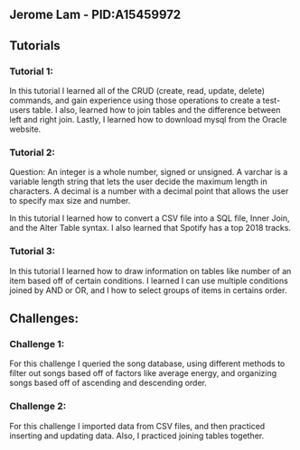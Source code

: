 ## Jerome Lam - PID:A15459972

## Tutorials
### Tutorial 1: 
In this tutorial I learned all of the CRUD (create, read, update, delete) commands, and gain experience using those operations to create a test-users table. I also, learned how to join tables and the difference between left and right join. Lastly, I learned how to download mysql from the Oracle website.

### Tutorial 2:
Question: An integer is a whole number, signed or unsigned. A varchar is a variable length string that lets the user decide the maximum length in characters. A decimal is a number with a decimal point that allows the user to specify max size and number.

In this tutorial I learned how to convert a CSV file into a SQL file, Inner Join, and the Alter Table syntax. I also learned that Spotify has a top 2018 tracks.

### Tutorial 3:
In this tutorial I learned how to draw information on tables like number of an item based off of certain conditions. I learned I can use multiple conditions joined by AND or OR, and I how to select groups of items in certains order. 

## Challenges:
### Challenge 1:
For this challenge I queried the song database, using different methods to filter out songs based off of factors like average energy, and organizing songs based off of ascending and descending order. 

### Challenge 2:
For this challenge I imported data from CSV files, and then practiced inserting and updating data. Also, I practiced joining tables together. 